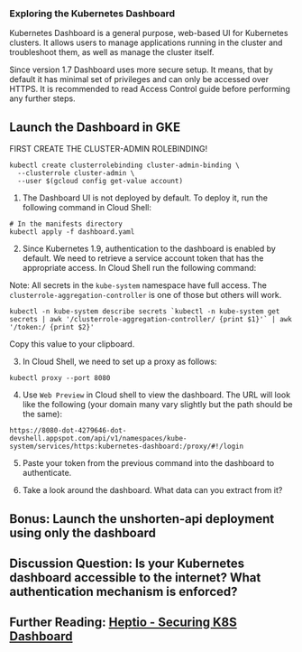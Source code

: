 ### Exploring the Kubernetes Dashboard
Kubernetes Dashboard is a general purpose, web-based UI for Kubernetes clusters. It allows users to manage applications running in the cluster and troubleshoot them, as well as manage the cluster itself.

Since version 1.7 Dashboard uses more secure setup. It means, that by default it has minimal set of privileges and can only be accessed over HTTPS. It is recommended to read Access Control guide before performing any further steps.

## Launch the Dashboard in GKE

FIRST CREATE THE CLUSTER-ADMIN ROLEBINDING!
```
kubectl create clusterrolebinding cluster-admin-binding \
  --clusterrole cluster-admin \
  --user $(gcloud config get-value account)
  ```
  
1. The Dashboard UI is not deployed by default. To deploy it, run the following command in Cloud Shell:

```
# In the manifests directory
kubectl apply -f dashboard.yaml
```

2. Since Kubernetes 1.9, authentication to the dashboard is enabled by default. We need to retrieve a service account token that has the appropriate access. In Cloud Shell run the following command:

Note: All secrets in the `kube-system` namespace have full access. The `clusterrole-aggregation-controller` is one of those but others will work.

```
kubectl -n kube-system describe secrets `kubectl -n kube-system get secrets | awk '/clusterrole-aggregation-controller/ {print $1}'` | awk '/token:/ {print $2}'
```
Copy this value to your clipboard.

3. In Cloud Shell, we need to set up a proxy as follows:
```
kubectl proxy --port 8080
```

4. Use `Web Preview` in Cloud shell to view the dashboard. The URL will look like the following (your domain many vary slightly but the path should be the same):
```
https://8080-dot-4279646-dot-devshell.appspot.com/api/v1/namespaces/kube-system/services/https:kubernetes-dashboard:/proxy/#!/login
```

5. Paste your token from the previous command into the dashboard to authenticate.

6. Take a look around the dashboard. What data can you extract from it?

## Bonus: Launch the unshorten-api deployment using only the dashboard

## Discussion Question: Is your Kubernetes dashboard accessible to the internet? What authentication mechanism is enforced?

## Further Reading: [Heptio - Securing K8S Dashboard](https://blog.heptio.com/on-securing-the-kubernetes-dashboard-16b09b1b7aca)